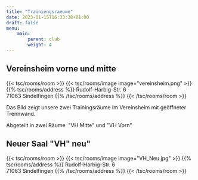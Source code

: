 ```yaml
---
title: "Trainiengsraeume"
date: 2023-01-15T16:33:38+01:00
draft: false
menu:
    main:
        parent: club
        weight: 4
---
```


## Vereinsheim vorne und mitte

{{< tsc/rooms/room >}}
{{< tsc/rooms/image image="vereinsheim.png" >}}
{{% tsc/rooms/address %}}
Rudolf-Harbig-Str. 6  
71063 Sindelfingen
{{% /tsc/rooms/address %}}
{{< /tsc/rooms/room >}}


Das Bild zeigt unsere zwei Trainingsräume im Vereinsheim mit geöffneter Trennwand.

Abgeteilt in zwei Räume&nbsp; "VH Mitte" und "VH Vorn"

## Neuer Saal "VH" neu"
  
{{< tsc/rooms/room >}}
{{< tsc/rooms/image image="VH_Neu.jpg" >}}
{{% tsc/rooms/address %}}
Rudolf-Harbig-Str. 6  
71063 Sindelfingen
{{% /tsc/rooms/address %}}
{{< /tsc/rooms/room >}}


